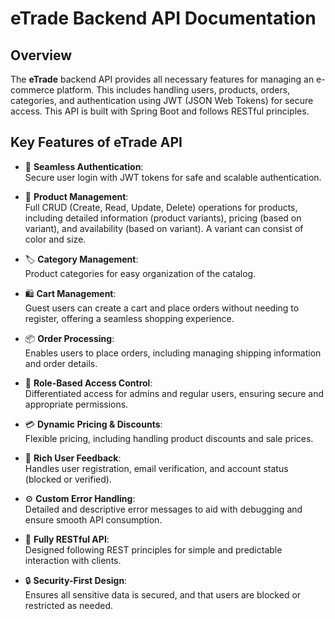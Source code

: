 # eTrade Backend API Documentation

## Overview

The **eTrade** backend API provides all necessary features for managing an e-commerce platform. This includes handling users, products, orders, categories, and authentication using JWT (JSON Web Tokens) for secure access. This API is built with Spring Boot and follows RESTful principles.


## Key Features of eTrade API

- 🚀 **Seamless Authentication**:  
  Secure user login with JWT tokens for safe and scalable authentication.

- 🛒 **Product Management**:  
  Full CRUD (Create, Read, Update, Delete) operations for products, including detailed information (product variants), pricing (based on variant), and availability (based on variant). A variant can consist of color and size.

- 🏷️ **Category Management**:  
  Product categories for easy organization of the catalog.

- 🛍️ **Cart Management**:  
  Guest users can create a cart and place orders without needing to register, offering a seamless shopping experience.

- 📦 **Order Processing**:  
  Enables users to place orders, including managing shipping information and order details.

- 🔐 **Role-Based Access Control**:  
  Differentiated access for admins and regular users, ensuring secure and appropriate permissions.

- 💳 **Dynamic Pricing & Discounts**:  
  Flexible pricing, including handling product discounts and sale prices.

- 💬 **Rich User Feedback**:  
  Handles user registration, email verification, and account status (blocked or verified).

- ⚙️ **Custom Error Handling**:  
  Detailed and descriptive error messages to aid with debugging and ensure smooth API consumption.

- 🔄 **Fully RESTful API**:  
  Designed following REST principles for simple and predictable interaction with clients.

- 🔒 **Security-First Design**:  
  Ensures all sensitive data is secured, and that users are blocked or restricted as needed.
